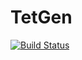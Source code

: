 # TetGen

[![Build Status](https://travis-ci.org/SimonDanisch/TetGen.jl.svg?branch=master)](https://travis-ci.org/SimonDanisch/TetGen.jl)
